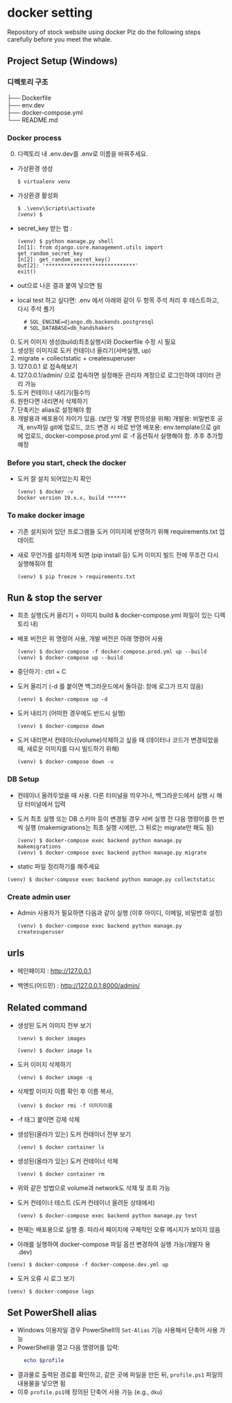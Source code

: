# docker setting
Repository of stock website using docker
Plz do the following steps carefully before you meet the whale.

## Project Setup (Windows)

### 디렉토리 구조
├── Dockerfile \
├── env.dev \
├── docker-compose.yml \
└── README.md

### Docker process

0. 디렉토리 내 .env.dev를 .env로 이름을 바꿔주세요.

- 가상환경 생성

  ```shell
  $ virtualenv venv
  ```

- 가상환경 활성화

  ```shell
  $ .\venv\Scripts\activate
  (venv) $
  ```

- secret_key 받는 법 :

  ```shell
  (venv) $ python manage.py shell
  In[1]: from django.core.management.utils import get_random_secret_key
  In[2]: get_random_secret_key()
  Out[2]: '*****************************'
  exit()
  ```
- out으로 나온 결과 붙여 넣으면 됨

- local test 하고 싶다면: .env 에서 아래와 같이 두 항목 주석 처리 후 테스트하고, 다시 주석 풀기
  ```shell
	# SQL_ENGINE=django.db.backends.postgresql
	# SQL_DATABASE=db_handshakers
  ```

0. 도커 이미지 생성(build)최초실행시와 Dockerfile 수정 시 필요
1. 생성된 이미지로 도커 컨테이너 올리기(서버실행, up)
2. migrate + collectstatic + createsuperuser
3. 127.0.0.1 로 접속해보기
4. 127.0.0.1/admin/ 으로 접속하면 설정해둔 관리자 계정으로 로그인하여 데이터 관리 가능
5. 도커 컨테이너 내리기(필수!!)
6. 원한다면 내리면서 삭제하기
7. 단축키는 alias로 설정해야 함
8. 개발용과 배포용이 차이가 있음. (보안 및 개발 편의성을 위해)
	개발용: 비밀번호 공개, env파일 git에 업로드, 코드 변경 시 바로 반영
	배포용: env.template으로 git에 업로드, docker-compose.prod.yml 로  -f 옵션줘서 실행해야 함. 추후 추가할 예정

### Before you start, check the docker

- 도커 잘 설치 되어있는지 확인

  ```shell
  (venv) $ docker -v
  Docker version 19.x.x, build ******
  ```

### To make docker image

- 기존 설치되어 있던 프로그램들 도커 이미지에 반영하기 위해 requirements.txt 업데이트

- 새로 무언가를 설치하게 되면 (pip install 등) 도커 이미지 빌드 전에 무조건 다시 실행해줘야 함

  ```shell
  (venv) $ pip freeze > requirements.txt
  ```
## Run & stop the server

- 최초 실행(도커 올리기 + 이미지 build & docker-compose.yml 파일이 있는 디렉토리 내)
- 배포 버전은 위 명령어 사용, 개발 버전은 아래 명령어 사용
  ```shell
  (venv) $ docker-compose -f docker-compose.prod.yml up --build
  (venv) $ docker-compose up --build
  ```

- 중단하기 : ctrl + C

- 도커 올리기 (-d 를 붙이면 백그라운드에서 돌아감: 창에 로그가 뜨지 않음)

  ```shell
  (venv) $ docker-compose up -d
   ```

- 도커 내리기 (어떠한 경우에도 반드시 실행)

  ```shell
  (venv) $ docker-compose down
  ```

- 도커 내리면서 컨테이너(volume)삭제하고 싶을 때 (데이터나 코드가 변경되었을 때, 새로운 이미지를 다시 빌드하기 위해)

  ```shell
  (venv) $ docker-compose down -v
  ```

### DB Setup

- 컨테이너 올려두었을 때 사용. 다른 터미널을 띄우거나, 백그라운드에서 실행 시 해당 터미널에서 입력

- 도커 최초 실행 또는 DB 스키마 등이 변경될 경우 서버 실행 전 다음 명령어를 한 번씩 실행 (makemigrations는 최초 실행 시에만, 그 뒤로는 migrate만 해도 됨)

  ```shell
  (venv) $ docker-compose exec backend python manage.py makemigrations
  (venv) $ docker-compose exec backend python manage.py migrate
  ```

 - static 파일 정리하기를 해주세요

  ```shell
  (venv) $ docker-compose exec backend python manage.py collectstatic
  ```


### Create admin user

- Admin 사용자가 필요하면 다음과 같이 실행 (이후 아이디, 이메일, 비밀번호 설정)

  ```shell
  (venv) $ docker-compose exec backend python manage.py createsuperuser
  ```

## urls

- 메인페이지 : http://127.0.0.1

- 백엔드(어드민) : http://127.0.0.1:8000/admin/

## Related command

- 생성된 도커 이미지 전부 보기

  ```shell
  (venv) $ docker images
  ```

  ```shell
  (venv) $ docker image ls
  ```

- 도커 이미지 삭제하기

  ```shell
  (venv) $ docker image -q
  ```

- 삭제할 이미지 이름 확인 후 이름 복사,
  
  ```shell
  (venv) $ docker rmi -f 이미지이름
  ```
- -f 태그 붙이면 강제 삭제

- 생성된(올라가 있는) 도커 컨테이너 전부 보기

  ```shell
  (venv) $ docker container ls
  ```

- 생성된(올라가 있는) 도커 컨테이너 삭제
  ```shell
  (venv) $ docker container rm
  ```

- 위와 같은 방법으로 volume과 network도 삭제 및 조회 가능

- 도커 컨테이너 테스트 (도커 컨테이너 올려둔 상태에서)

  ```shell
  (venv) $ docker-compose exec backend python manage.py test
  ```

 - 현재는 배포용으로 실행 중. 따라서 페이지에 구체적인 오류 메시지가 보이지 않음

 - 아래를 실행하여 docker-compose 파일 옵션 변경하여 실행 가능(개발자 용 .dev)

  ```shell
  (venv) $ docker-compose -f docker-compose.dev.yml up
  ```

 - 도커 오류 시 로그 보기

  ```shell
  (venv) $ docker-compose logs
  ```

## Set PowerShell alias

- Windows 이용자일 경우 PowerShell의 `Set-Alias` 기능 사용해서 단축어 사용 가능
- PowerShell을 열고 다음 명령어를 입력:
  ```powershell
    echo $profile
  ```
- 결과물로 출력된 경로를 확인하고, 같은 곳에 파일을 만든 뒤, `profile.ps1` 파일의 내용물을 넣으면 됨
- 이후 `profile.ps1`에 정의된 단축어 사용 가능 (e.g., `dku`)
